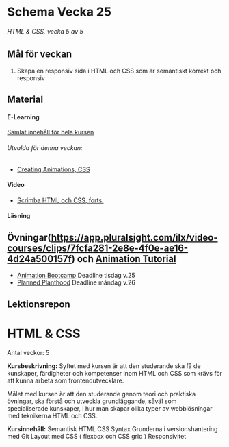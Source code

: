 # Schema Vecka 25
###### HTML & CSS, vecka 5 av 5

## Mål för veckan
1. Skapa en responsiv sida i HTML och CSS som är semantiskt korrekt och responsiv
## Material
#### E-Learning
[Samlat innehåll för hela kursen](https://github.com/Lexicon-Frontend-2024/e-learning-material/edit/main/README.md)
###### Utvalda för denna veckan:
* [Creating Animations, CSS](https://app.pluralsight.com/ilx/video-courses/clips/7fcfa281-2e8e-4f0e-ae16-4d24a500157f)
#### Video
* [Scrimba HTML och CSS, forts.](https://scrimba.com/learn/htmlandcss)
#### Läsning


## Övningar(https://app.pluralsight.com/ilx/video-courses/clips/7fcfa281-2e8e-4f0e-ae16-4d24a500157f) och [Animation Tutorial](https://www.youtube.com/watch?v=jgw82b5Y2MU)
* [Animation Bootcamp](https://github.com/Lexicon-Frontend-2024/exercise-animation-bootcamp) Deadline tisdag v.25
* [Planned Planthood](https://github.com/Lexicon-Frontend-2024/exercise-html-css-planned-planthood) Deadline måndag v.26

## Lektionsrepon



# HTML & CSS
Antal veckor: 5

**Kursbeskrivning:** Syftet med kursen är att den studerande ska få de kunskaper, färdigheter och kompetenser inom HTML och CSS som krävs för att kunna arbeta som frontendutvecklare. 

Målet med kursen är att den studerande genom teori och praktiska 
övningar, ska förstå och utveckla grundläggande, såväl som  
specialiserade kunskaper, i hur man skapar olika typer av webblösningar  
med teknikerna HTML och CSS. 

**Kursinnehåll:** 
Semantisk HTML
CSS Syntax 
Grunderna i versionshantering med Git
Layout med CSS ( flexbox och CSS grid )
Responsivitet
